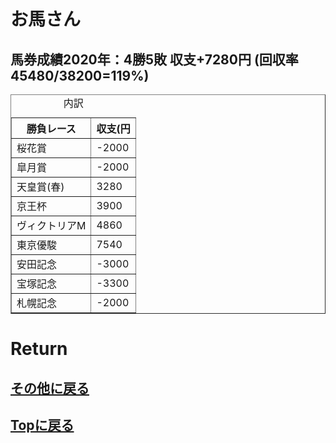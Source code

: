 # お馬さん

## 馬券成績2020年：4勝5敗  収支+7280円 (回収率 45480/38200=119%)<br>

<table border="1">

<caption>内訳</caption>

<thead>

<tr>
<th>勝負レース</th>
<th>収支(円</th>
</tr>

</thead>

<tbody>

<tr>
<td>桜花賞</td>
<td>-2000</td>
</tr>

<tr>
<td>皐月賞</td>
<td>-2000</td>
</tr>

<tr>
<td>天皇賞(春)</td>
<td>3280</td>
</tr>

<tr>
<td>京王杯</td>
<td>3900</td>
</tr>

<tr>
<td>ヴィクトリアM</td>
<td>4860</td>
</tr>

<tr>
<td>東京優駿</td>
<td>7540</td>
</tr>

<tr>
<td>安田記念</td>
<td>-3000</td>
</tr>

<tr>
<td>宝塚記念</td>
<td>-3300</td>
</tr>

<tr>
<td>札幌記念</td>
<td>-2000</td>
</tr>

</tbody>

</table>

# Return
## [その他に戻る](../others.md)
## [Topに戻る](https://motoyashinozaki.github.io/minidora/)